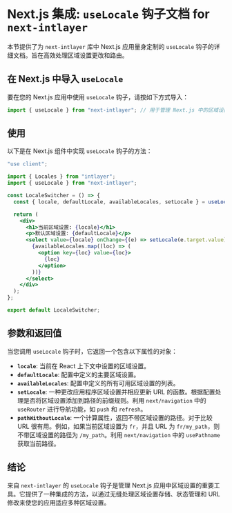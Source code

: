 # Next.js 集成: `useLocale` 钩子文档 for `next-intlayer`

本节提供了为 `next-intlayer` 库中 Next.js 应用量身定制的 `useLocale` 钩子的详细文档。旨在高效处理区域设置更改和路由。

## 在 Next.js 中导入 `useLocale`

要在您的 Next.js 应用中使用 `useLocale` 钩子，请按如下方式导入：

```javascript
import { useLocale } from "next-intlayer"; // 用于管理 Next.js 中的区域设置和路由
```

## 使用

以下是在 Next.js 组件中实现 `useLocale` 钩子的方法：

```jsx
"use client";

import { Locales } from "intlayer";
import { useLocale } from "next-intlayer";

const LocaleSwitcher = () => {
  const { locale, defaultLocale, availableLocales, setLocale } = useLocale();

  return (
    <div>
      <h1>当前区域设置: {locale}</h1>
      <p>默认区域设置: {defaultLocale}</p>
      <select value={locale} onChange={(e) => setLocale(e.target.value)}>
        {availableLocales.map((loc) => (
          <option key={loc} value={loc}>
            {loc}
          </option>
        ))}
      </select>
    </div>
  );
};

export default LocaleSwitcher;
```

## 参数和返回值

当您调用 `useLocale` 钩子时，它返回一个包含以下属性的对象：

- **`locale`**: 当前在 React 上下文中设置的区域设置。
- **`defaultLocale`**: 配置中定义的主要区域设置。
- **`availableLocales`**: 配置中定义的所有可用区域设置的列表。
- **`setLocale`**: 一种更改应用程序区域设置并相应更新 URL 的函数。根据配置处理是否将区域设置添加到路径的前缀规则。利用 `next/navigation` 中的 `useRouter` 进行导航功能，如 `push` 和 `refresh`。
- **`pathWithoutLocale`**: 一个计算属性，返回不带区域设置的路径。对于比较 URL 很有用。例如，如果当前区域设置为 `fr`，并且 URL 为 `fr/my_path`，则不带区域设置的路径为 `/my_path`。利用 `next/navigation` 中的 `usePathname` 获取当前路径。

## 结论

来自 `next-intlayer` 的 `useLocale` 钩子是管理 Next.js 应用中区域设置的重要工具。它提供了一种集成的方法，以通过无缝处理区域设置存储、状态管理和 URL 修改来使您的应用适应多种区域设置。
